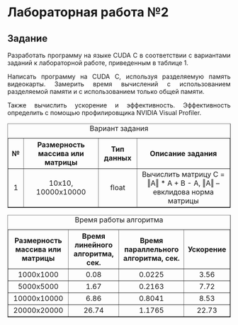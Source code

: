 # Лабораторная работа №2
## Задание
<p align="justify">Разработать программу на языке CUDA С в соответствии с вариантами заданий к лабораторной работе, приведенным в таблице 1.</p>
<p align="justify">Написать программу на CUDA C, используя разделяемую память видеокарты.  Замерить время вычислений с использованием разделяемой памяти и с использованием только общей памяти.</p>
<p align="justify">Также вычислить ускорение и эффективность. Эффективность определить с помощью профилировщика NVIDIA Visual Profiler.</p>
<table border="1">
  <caption>Вариант задания</caption>
  <tr>
    <th>№</th>
    <th>Размерность массива или матрицы</th>
    <th>Тип данных</th>
    <th>Описание задания</th>
  </tr>
  <tr align="center">
    <td>1</td>
    <td>10x10, 10000x10000</td>
    <td>float</td>
    <td>Вычислить матрицу C = ‖A‖ * A + B - A, ‖A‖ –  евклидова норма матрицы</td>
  </tr>
 </table>
 
 <table border="1">
  <caption>Время работы алгоритма</caption>
  <tr>
    <th>Размерность массива или матрицы</th>
    <th>Время линейного алгоритма, сек.</th>
    <th>Время параллельного алгоритма, сек.</th>
    <th>Ускорение</th>
  </tr>
  <tr align="center">
    <td>1000x1000</td>
    <td>0.08</td>
    <td>0.0225</td>
    <td>3.56</td>
  </tr>
  <tr align="center">
    <td>5000x5000</td>
    <td>1.67</td>
    <td>0.2163</td>
    <td>7.72</td>
  </tr>
  <tr align="center">
    <td>10000x10000</td>
    <td>6.86</td>
    <td>0.8041</td>
    <td>8.53</td>
  </tr>
  <tr align="center">
    <td>20000x20000</td>
    <td>26.74</td>
    <td>1.1765</td>
    <td>22.73</td>
  </tr>
 </table> 
